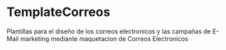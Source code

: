 # TemplateCorreos
Plantillas para el diseño de los correos electronicos y las campañas de E-Mail marketing mediante maquetacion de Correos Electronicos
